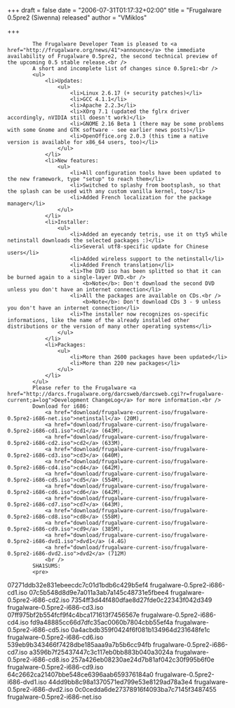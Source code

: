 
+++
draft = false
date = "2006-07-31T01:17:32+02:00"
title = "Frugalware 0.5pre2 (Siwenna) released"
author = "VMiklos"

+++

            The Frugalware Developer Team is pleased to <a href="http://frugalware.org/news/41">announce</a> the immediate availability of Frugalware 0.5pre2, the second technical preview of the upcoming 0.5 stable release.<br />
            A short and incomplete list of changes since 0.5pre1:<br />
            <ul>
                <li>Updates:
                    <ul>
                        <li>Linux 2.6.17 (+ security patches)</li>
                        <li>GCC 4.1.1</li>
                        <li>Apache 2.2.3</li>
                        <li>XOrg 7.1 (updated the fglrx driver accordingly, nVIDIA still doesn't work)</li>
                        <li>GNOME 2.16 Beta 1 (there may be some problems with some Gnome and GTK software - see earlier news posts)</li>
                        <li>OpenOffice.org 2.0.3 (this time a native version is available for x86_64 users, too)</li>
                    </ul>
                </li>
                <li>New features:
                    <ul>
                        <li>All configuration tools have been updated to the new framework, type "setup" to reach them</li>
                        <li>Switched to splashy from bootsplash, so that the splash can be used with any custom vanilla kernel, too</li>
                        <li>Added French localization for the package manager</li>
                    </ul>
                </li>
                <li>Installer:
                    <ul>
                        <li>Added an eyecandy tetris, use it on tty5 while netinstall downloads the selected packages :)</li>
                        <li>Several utf8-specific update for Chinese users</li>
                        <li>Added wireless support to the netinstall</li>
                        <li>Added French translation</li>
                        <li>The DVD iso has been splitted so that it can be burned again to a single-layer DVD.<br />
                            <b>Note</b>: Don't download the second DVD unless you don't have an internet connection</li>
                        <li>All the packages are available on CDs.<br />
                            <b>Note</b>: Don't download CDs 3 - 9 unless you don't have an internet connection</li>
                        <li>The installer now recognizes os-specific informations, like the name of the already installed other distributions or the version of many other operating systems</li>
                    </ul>
                </li>
                <li>Packages:
                    <ul>
                        <li>More than 2600 packages have been updated</li>
                        <li>More than 220 new packages</li>
                    </ul>
                </li>
            </ul>
            Please refer to the Frugalware <a href="http://darcs.frugalware.org/darcsweb/darcsweb.cgi?r=frugalware-current;a=log">Development ChangeLog</a> for more information.<br />
            Download for i686:
                <a href="download/frugalware-current-iso/frugalware-0.5pre2-i686-net.iso">netinstall</a> (20M),
                <a href="download/frugalware-current-iso/frugalware-0.5pre2-i686-cd1.iso">cd1</a> (643M),
                <a href="download/frugalware-current-iso/frugalware-0.5pre2-i686-cd2.iso">cd2</a> (633M),
                <a href="download/frugalware-current-iso/frugalware-0.5pre2-i686-cd3.iso">cd3</a> (640M),
                <a href="download/frugalware-current-iso/frugalware-0.5pre2-i686-cd4.iso">cd4</a> (642M),
                <a href="download/frugalware-current-iso/frugalware-0.5pre2-i686-cd5.iso">cd5</a> (554M),
                <a href="download/frugalware-current-iso/frugalware-0.5pre2-i686-cd6.iso">cd6</a> (642M),
                <a href="download/frugalware-current-iso/frugalware-0.5pre2-i686-cd7.iso">cd7</a> (643M),
                <a href="download/frugalware-current-iso/frugalware-0.5pre2-i686-cd8.iso">cd8</a> (558M),
                <a href="download/frugalware-current-iso/frugalware-0.5pre2-i686-cd9.iso">cd9</a> (385M),
                <a href="download/frugalware-current-iso/frugalware-0.5pre2-i686-dvd1.iso">dvd1</a> (4.4G)
                <a href="download/frugalware-current-iso/frugalware-0.5pre2-i686-dvd2.iso">dvd2</a> (712M)
                <br />
            SHA1SUMS:
            <pre>
07271ddb32e831ebeecdc7c01d1bdb6c429b5ef4  frugalware-0.5pre2-i686-cd1.iso
07c5b548d8d9e7a011a3ab7a145c48731e5fbee4  frugalware-0.5pre2-i686-cd2.iso
7354ff3d44f480dfae8d27fde0c22343f042d349  frugalware-0.5pre2-i686-cd3.iso
07ff975bf2b554fcf9f4c4bca171613f7456567e  frugalware-0.5pre2-i686-cd4.iso
fd9a48885cc66d7dfc35ac0060b7804cbb55ef4a  frugalware-0.5pre2-i686-cd5.iso
0a4acbdb359f0424f6f081b134964d231648fe1c  frugalware-0.5pre2-i686-cd6.iso
539eb9b343466f7428dbe185aaa9a7b5b6cc94fb  frugalware-0.5pre2-i686-cd7.iso
a3596b7f25437447c3c117eb0bb883b040a3024a  frugalware-0.5pre2-i686-cd8.iso
257a426eb08230ae24d7b81af042c30f995b6f0e  frugalware-0.5pre2-i686-cd9.iso
64c2662ca21407bbe548ce6396aab659376184a0  frugalware-0.5pre2-i686-dvd1.iso
44dd9bb8c98a1370571ed799e53e8129ad78a3e4  frugalware-0.5pre2-i686-dvd2.iso
0c0cedda6de27378916f4093ba7c7145f3487455  frugalware-0.5pre2-i686-net.iso
            </pre>
            
        